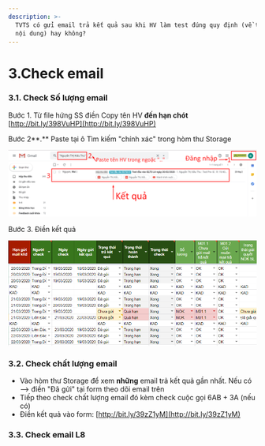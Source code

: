 ```yaml
---
description: >-
  TVTS có gửi email trả kết quả sau khi HV làm test đúng quy định (về thời gian,
  nội dung) hay không?
---
```


# 3.Check email

### 3.1. Check Số lượng email

Bước 1. Từ file hứng SS điền Copy tên HV **đến hạn chót** [http://bit.ly/398VuHP](http://bit.ly/398VuHP)

Bước 2**.** Paste tại ô Tìm kiếm "chính xác" trong hòm thư Storage

![Nh&#x1EDB; l&#x1EA5;y ng&#xE0;y tr&#x1EA3; k&#x1EBF;t qu&#x1EA3;](../../../.gitbook/assets/image.png)

Bước 3. Điền kết quả 

![](../../../.gitbook/assets/screenshot_12.png)

### 3.2. Check chất lượng email

* Vào hòm thư Storage để xem **những** email trả kết quả gần nhất. Nếu có --&gt; điền "Đã gửi" tại form theo dõi email trên
* Tiếp theo check chất lượng email đó kèm check cuộc gọi 6AB + 3A \(nếu có\)
* Điền kết quả vào form: [http://bit.ly/39zZ1yM](http://bit.ly/39zZ1yM)

### 3.3. Check email L8

